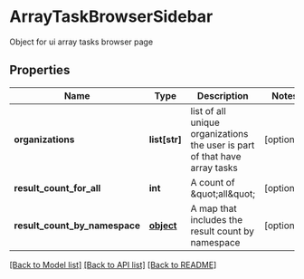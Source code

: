 # ArrayTaskBrowserSidebar

Object for ui array tasks browser page

## Properties

| Name                          | Type              | Description                                                                | Notes      |
| ----------------------------- | ----------------- | -------------------------------------------------------------------------- | ---------- |
| **organizations**             | **list[str]**     | list of all unique organizations the user is part of that have array tasks | [optional] |
| **result_count_for_all**      | **int**           | A count of \&quot;all\&quot;                                               | [optional] |
| **result_count_by_namespace** | [**object**](.md) | A map that includes the result count by namespace                          | [optional] |

[[Back to Model list]](../README.md#documentation-for-models) [[Back to API list]](../README.md#documentation-for-api-endpoints) [[Back to README]](../README.md)
